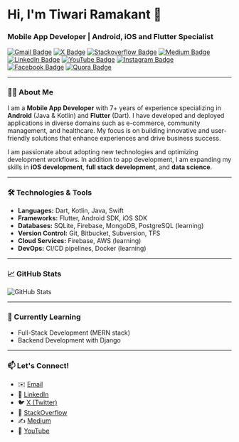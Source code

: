 # Hi, I'm Tiwari Ramakant 👋

### Mobile App Developer | Android, iOS and Flutter Specialist

[![Gmail Badge](https://img.shields.io/badge/-Gmail-c14438?style=flat&logo=Gmail&logoColor=white&link=mailto:tech.ramakanttiwari@gmail.com)](mailto:tech.ramakanttiwari@gmail.com)
[![X Badge](https://img.shields.io/badge/-X(Twitter)-black?style=flat&logo=X&logoColor=white&link=https://x.com/tech_ramakant)](https://x.com/tech_ramakant)
[![Stackoverflow Badge](https://img.shields.io/badge/-Stackoverflow-red?style=flat&logo=Stackoverflow&logoColor=white&link=https://stackoverflow.com/users/28200428/tech-ramakant)](https://stackoverflow.com/users/28200428/tech-ramakant)
[![Medium Badge](https://img.shields.io/badge/-Medium-black?style=flat&logo=Medium&logoColor=white&link=https://medium.com/@tech.ramakant)](https://medium.com/@tech.ramakant)
[![LinkedIn Badge](https://img.shields.io/badge/-LinkedIn-blue?style=flat&logo=Linkedin&logoColor=white&link=https://linkedin.com/in/ramakanttiwari)](https://www.linkedin.com/in/tech-ramakant)
[![YouTube Badge](https://img.shields.io/badge/-YouTube-red?style=flat&logo=YouTube&logoColor=white&link=https://www.youtube.com/channel/@Tech.Ramakant)](https://www.youtube.com/@Tech.Ramakant)
[![Instagram Badge](https://img.shields.io/badge/-Instagram-E4405F?style=flat&logo=Instagram&logoColor=white&link=https://instagram.com/tech.ramakant)](https://instagram.com/tech.ramakant)
[![Facebook Badge](https://img.shields.io/badge/-Facebook-1877F2?style=flat&logo=Facebook&logoColor=white&link=https://facebook.com/tech.ramakant)](https://facebook.com/tech.ramakant)
[![Quora Badge](https://img.shields.io/badge/-Quora-B92B27?style=flat&logo=Quora&logoColor=white&link=https://www.quora.com/profile/Tech-Ramakant)](https://www.quora.com/profile/Tech-Ramakant)



---

### 👨‍💻 About Me

I am a **Mobile App Developer** with 7+ years of experience specializing in **Android** (Java & Kotlin) and **Flutter** (Dart). I have developed and deployed applications in diverse domains such as e-commerce, community management, and healthcare. My focus is on building innovative and user-friendly solutions that enhance experiences and drive business success.

I am passionate about adopting new technologies and optimizing development workflows. In addition to app development, I am expanding my skills in **iOS development**, **full stack development**, and **data science**.

---

### 🛠️ Technologies & Tools

- **Languages:** Dart, Kotlin, Java, Swift
- **Frameworks:** Flutter, Android SDK, iOS SDK
- **Databases:** SQLite, Firebase, MongoDB, PostgreSQL (learning)
- **Version Control:** Git, Bitbucket, Subversion, TFS
- **Cloud Services:** Firebase, AWS (learning)
- **DevOps:** CI/CD pipelines, Docker (learning)

---

### 📈 GitHub Stats

![GitHub Stats](https://github-readme-stats.vercel.app/api?username=tech-ramakant&show_icons=true&hide_border=true&count_private=true&cachebuster={{Date.now()}})

---

### 🌱 Currently Learning

- Full-Stack Development (MERN stack)
- Backend Development with Django

---

### 📫 Let's Connect!

- ✉️ [Email](mailto:tech.ramakanttiwari@gmail.com)
- 🔗 [LinkedIn](https://www.linkedin.com/in/tech-ramakant)
- 🐦 [X (Twitter)](https://x.com/tech_ramakant)
- 💬 [StackOverflow](https://stackoverflow.com/users/28200428/tech-ramakant)
- ✍️ [Medium](https://medium.com/@tech.ramakant)
- 🎥 [YouTube](https://www.youtube.com/@Tech.Ramakant)
